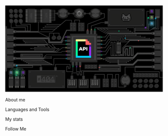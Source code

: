 ![Header](https://github.com/Demetre981/Demetre981/blob/main/assets/api.gif)

About me

Languages and Tools

My stats

Follow Me